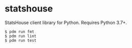 # statshouse

StatsHouse client library for Python. Requires Python 3.7+.

```
$ pdm run fmt
$ pdm run lint
$ pdm run test
```
